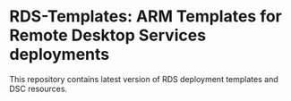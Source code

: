 # RDS-Templates:  ARM Templates for Remote Desktop Services deployments

This repository contains latest version of RDS deployment templates and DSC resources.
